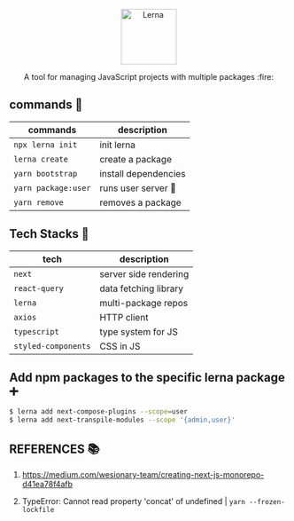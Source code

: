 <p align="center">
  <img alt="Lerna" src="https://user-images.githubusercontent.com/645641/79596653-38f81200-80e1-11ea-98cd-1c6a3bb5de51.png" width="100">
</p>
<p align="center">
  A tool for managing JavaScript projects with multiple packages :fire:
</p>

## commands :wrench:
| commands            |   description              |
|---------------------|----------------------------|
| `npx lerna init`    | init lerna                 |
| `lerna create`      | create a package           |
| `yarn bootstrap`    | install dependencies       |
| `yarn package:user` | runs user server :running: |
| `yarn remove`       | removes a package          |

## Tech Stacks :tada:
|    tech       |   description            |
|---------------|--------------------------|    
| `next`        | server side rendering    |
| `react-query` | data fetching library    |
| `lerna`       | multi-package repos      |
| `axios`       | HTTP client              |
| `typescript`  | type system for JS       |
| `styled-components` | CSS in JS          |

## Add npm packages to the specific lerna package :heavy_plus_sign:
```sh
$ lerna add next-compose-plugins --scope=user
$ lerna add next-transpile-modules --scope '{admin,user}'
```

## REFERENCES :books:
1. https://medium.com/wesionary-team/creating-next-js-monorepo-d41ea78f4afb

1. TypeError: Cannot read property 'concat' of undefined
| `yarn --frozen-lockfile`

